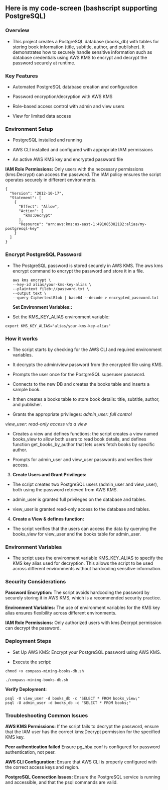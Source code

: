 ## Here is my code-screen (bashscript supporting PostgreSQL)

### Overview
* This project creates a PostgreSQL database (books_db) with tables for storing book information (title, subtitle, author, and publisher). It demonstrates how to securely handle sensitive information such as database credentials using AWS KMS to encrypt and decrypt the password securely at runtime.

### Key Features
* Automated PostgreSQL database creation and configuration

* Password encryption/decryption with AWS KMS

* Role-based access control with admin and view users

* View for limited data access

### Environment Setup
* PostgreSQL installed and running

* AWS CLI installed and configured with appropriate IAM permissions

* An active AWS KMS key and encrypted password file

**IAM Role Permissions:** Only users with the necessary permissions (kms:Decrypt) can access the password. The IAM policy ensures the script operates securely in different environments.

```
{
  "Version": "2012-10-17",
  "Statement": [
    {
      "Effect": "Allow",
      "Action": [
        "kms:Decrypt"
      ],
      "Resource": "arn:aws:kms:us-east-1:491085382182:alias/my-postgresql-key"
    }
  ]
}

```
### Encrypt PostgreSQL Password
* The PostgreSQL password is stored securely in AWS KMS. The aws kms encrypt command to encrypt the password and store it in a file.

  ```
  aws kms encrypt \
  --key-id alias/your-kms-key-alias \
  --plaintext fileb://password.txt \
  --output text \
  --query CiphertextBlob | base64 --decode > encrypted_password.txt
  
  ```
  **Set Environment Variables::**

* Set the KMS_KEY_ALIAS environment variable:

```
export KMS_KEY_ALIAS="alias/your-kms-key-alias"

```

### How it works
* The script starts by checking for the AWS CLI and required environment variables.

* It decrypts the admin/view password from the encrypted file using KMS.

* Prompts the user once for the PostgreSQL superuser password.

* Connects to the new DB and creates the books table and inserts a sample book.

* It then creates a books table to store book details: title, subtitle, author, and publisher.

* Grants the appropriate privileges:
*admin_user: full control*

*view_user: read-only access via a view*

* Creates a view and defines functions: the script creates a view named books_view to allow both users to read book details, and defines function get_books_by_author that lets users fetch books by specific author.

* Prompts for admin_user and view_user passwords and verifies their access.


3. **Create Users and Grant Privileges:**
* The script creates two PostgreSQL users (admin_user and view_user), both using the password retrieved from AWS KMS.

* admin_user is granted full privileges on the database and tables.

* view_user is granted read-only access to the database and tables.

4. **Create a View & defines function:**
* The script verifies that the users can access the data by querying the books_view for view_user and the books table for admin_user.


### Environment Variables 
* The script uses the environment variable KMS_KEY_ALIAS to specify the KMS key alias used for decryption. This allows the script to be used across different environments without hardcoding sensitive information.

### Security Considerations
**Password Encryption:** The script avoids hardcoding the password by securely storing it in AWS KMS, which is a recommended security practice.

**Environment Variables:** The use of environment variables for the KMS key alias ensures flexibility across different environments.

**IAM Role Permissions:** Only authorized users with kms:Decrypt permission can decrypt the password.


### Deployment Steps
* Set Up AWS KMS: Encrypt your PostgreSQL password using AWS KMS.

* Execute the script:
```
chmod +x compass-mining-books-db.sh
```

```
./compass-mining-books-db.sh
```
**Verify Deployment:**
```
psql -U view_user -d books_db -c "SELECT * FROM books_view;"
psql -U admin_user -d books_db -c "SELECT * FROM books;"
```


### Troubleshooting Common Issues
**AWS KMS Permissions:** If the script fails to decrypt the password, ensure that the IAM user has the correct kms:Decrypt permission for the specified KMS key.

**Peer authentication failed** Ensure pg_hba.conf is configured for password authentication, not peer.

**AWS CLI Configuration:** Ensure that AWS CLI is properly configured with the correct access keys and region.

**PostgreSQL Connection Issues:** Ensure the PostgreSQL service is running and accessible, and that the psql commands are valid.
